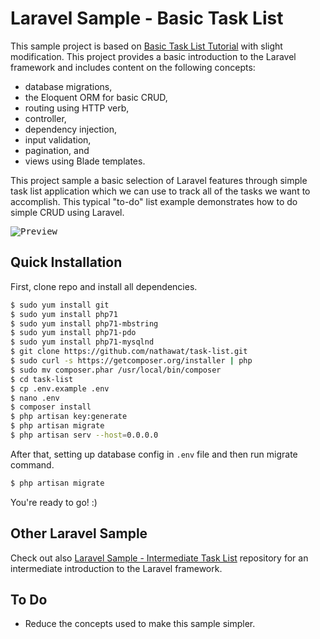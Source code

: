 # Laravel Sample - Basic Task List
This sample project is based on [Basic Task List Tutorial](https://laravel.com/docs/5.1/quickstart) with slight modification. This project provides a basic introduction to the Laravel framework and includes content on the following concepts:
- database migrations, 
- the Eloquent ORM for basic CRUD, 
- routing using HTTP verb,
- controller,
- dependency injection,
- input validation,
- pagination, and
- views using Blade templates.

This project sample a basic selection of Laravel features through simple task list application which we can use to track all of the tasks we want to accomplish. This typical "to-do" list example demonstrates how to do simple CRUD using Laravel.

<kbd>
    <img alt="Preview" src="https://preview.ibb.co/hLDMDQ/Fire_Shot_Capture_3_Sample_Laravel_Basic_Task_List_http_sample_laravel_basic_task_list_dev.png" />
</kbd>

## Quick Installation
First, clone repo and install all dependencies.
```sh
$ sudo yum install git
$ sudo yum install php71
$ sudo yum install php71-mbstring
$ sudo yum install php71-pdo
$ sudo yum install php71-mysqlnd
$ git clone https://github.com/nathawat/task-list.git 
$ sudo curl -s https://getcomposer.org/installer | php
$ sudo mv composer.phar /usr/local/bin/composer
$ cd task-list
$ cp .env.example .env
$ nano .env
$ composer install
$ php artisan key:generate
$ php artisan migrate
$ php artisan serv --host=0.0.0.0
```
After that, setting up database config in `.env` file and then run migrate command.
```sh
$ php artisan migrate
```
You're ready to go! :)

## Other Laravel Sample
Check out also [Laravel Sample - Intermediate Task List](https://github.com/haryasa/laravel-sample-intermediate-task-list) repository for an intermediate introduction to the Laravel framework.

## To Do
- Reduce the concepts used to make this sample simpler.
